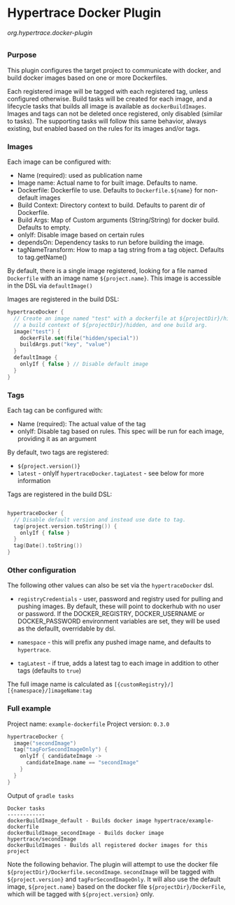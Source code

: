 # Hypertrace Docker Plugin
###### org.hypertrace.docker-plugin

### Purpose
This plugin configures the target project to communicate with docker, and build docker images based
on one or more Dockerfiles.

Each registered image will be tagged with each registered tag, unless configured otherwise.
Build tasks will be created for each image, and a lifecycle tasks that builds all image is available as `dockerBuildImages`.
Images and tags can not be deleted once registered, only disabled (similar to tasks). The supporting tasks
will follow this same behavior, always existing, but enabled based on the rules for its images and/or tags.

### Images
Each image can be configured with:
 - Name (required): used as publication name
 - Image name: Actual name to for built image. Defaults to name.
 - Dockerfile: Dockerfile to use. Defaults to `Dockerfile.${name}` for non-default images
 - Build Context: Directory context to build. Defaults to parent dir of Dockerfile.
 - Build Args: Map of Custom arguments (String/String) for docker build. Defaults to empty.
 - onlyIf: Disable image based on certain rules
 - dependsOn: Dependency tasks to run before building the image.
 - tagNameTransform: How to map a tag string from a tag object. Defaults to tag.getName()

By default, there is a single image registered, looking for a file named `Dockerfile` with an image name `${project.name}`.
This image is accessible in the DSL via `defaultImage()`

Images are registered in the build DSL:

```kotlin
hypertraceDocker {
  // Create an image named "test" with a dockerfile at ${projectDir}/hidden/special ,
  // a build context of ${projectDir}/hidden, and one build arg.
  image("test") {
    dockerFile.set(file("hidden/special"))
    buildArgs.put("key", "value")
  }
  defaultImage {
    onlyIf { false } // Disable default image
  }
}
```
### Tags
Each tag can be configured with:
- Name (required): The actual value of the tag
- onlyIf: Disable tag based on rules. This spec will be run for each image, providing it as an argument

By default, two tags are registered:
- `${project.version()}`
- `latest` - onlyIf `hypertraceDocker.tagLatest` - see below for more information

Tags are registered in the build DSL:
```kotlin

hypertraceDocker {
  // Disable default version and instead use date to tag.
  tag(project.version.toString()) {
    onlyIf { false }
  }
  tag(Date().toString())
}
```

### Other configuration
The following other values can also be set via the `hypertraceDocker` dsl.

- `registryCredentials` - user, password and registry used for pulling and pushing images.
 By default, these will point to dockerhub with no user or password. If the DOCKER_REGISTRY,
 DOCKER_USERNAME or DOCKER_PASSWORD environment variables are set, they will be used as the
 defaullt, overridable by dsl.

- `namespace` - this will prefix any pushed image name, and defaults to `hypertrace`.

- `tagLatest` - if true, adds a latest tag to each image in addition to other tags (defaults to `true`)

The full image name is calculated as `[{customRegistry}/][{namespace}/]imageName:tag`

### Full example
Project name: `example-dockerfile`
Project version: `0.3.0`

```kotlin
hypertraceDocker {
  image("secondImage")
  tag("tagForSecondImageOnly") {
    onlyIf { candidateImage ->
      candidateImage.name == "secondImage"
    }
  }
}
```

Output of `gradle tasks`
```
Docker tasks
------------
dockerBuildImage_default - Builds docker image hypertrace/example-dockerfile
dockerBuildImage_secondImage - Builds docker image hypertrace/secondImage
dockerBuildImages - Builds all registered docker images for this project
```

Note the following behavior. The plugin will attempt to use the docker file `${projectDir}/Dockerfile.secondImage`.
`secondImage` will be tagged with `${project.version}` and `tagForSecondImageOnly`.
It will also use the default image, `${project.name}` based on the docker file `${projectDir}/DockerFile`,
which will be tagged with `${project.version}` only.
